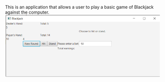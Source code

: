 This is an application that allows a user to play a basic game of Blackjack against the computer.
![Blackjack](screenshots/blackjack.png)